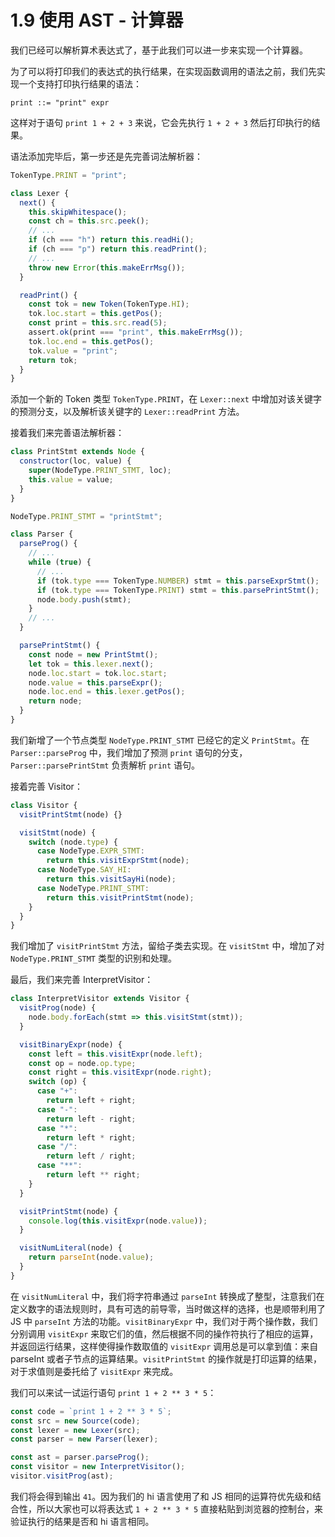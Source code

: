 # 1.9 使用 AST - 计算器

我们已经可以解析算术表达式了，基于此我们可以进一步来实现一个计算器。

为了可以将打印我们的表达式的执行结果，在实现函数调用的语法之前，我们先实现一个支持打印执行结果的语法：

```text
print ::= "print" expr
```

这样对于语句 `print 1 + 2 + 3` 来说，它会先执行 `1 + 2 + 3` 然后打印执行的结果。

语法添加完毕后，第一步还是先完善词法解析器：

```javascript
TokenType.PRINT = "print";

class Lexer {
  next() {
    this.skipWhitespace();
    const ch = this.src.peek();
    // ...
    if (ch === "h") return this.readHi();
    if (ch === "p") return this.readPrint();
    // ...
    throw new Error(this.makeErrMsg());
  }

  readPrint() {
    const tok = new Token(TokenType.HI);
    tok.loc.start = this.getPos();
    const print = this.src.read(5);
    assert.ok(print === "print", this.makeErrMsg());
    tok.loc.end = this.getPos();
    tok.value = "print";
    return tok;
  }
}
```

添加一个新的 Token 类型 `TokenType.PRINT`，在 `Lexer::next` 中增加对该关键字的预测分支，以及解析该关键字的 `Lexer::readPrint` 方法。

接着我们来完善语法解析器：

```javascript
class PrintStmt extends Node {
  constructor(loc, value) {
    super(NodeType.PRINT_STMT, loc);
    this.value = value;
  }
}

NodeType.PRINT_STMT = "printStmt";

class Parser {
  parseProg() {
    // ...
    while (true) {
      // ...
      if (tok.type === TokenType.NUMBER) stmt = this.parseExprStmt();
      if (tok.type === TokenType.PRINT) stmt = this.parsePrintStmt();
      node.body.push(stmt);
    }
    // ...
  }

  parsePrintStmt() {
    const node = new PrintStmt();
    let tok = this.lexer.next();
    node.loc.start = tok.loc.start;
    node.value = this.parseExpr();
    node.loc.end = this.lexer.getPos();
    return node;
  }
}
```

我们新增了一个节点类型 `NodeType.PRINT_STMT` 已经它的定义 `PrintStmt`。在 `Parser::parseProg` 中，我们增加了预测 `print` 语句的分支，`Parser::parsePrintStmt` 负责解析 `print` 语句。

接着完善 Visitor：

```javascript
class Visitor {
  visitPrintStmt(node) {}

  visitStmt(node) {
    switch (node.type) {
      case NodeType.EXPR_STMT:
        return this.visitExprStmt(node);
      case NodeType.SAY_HI:
        return this.visitSayHi(node);
      case NodeType.PRINT_STMT:
        return this.visitPrintStmt(node);
    }
  }
}
```

我们增加了 `visitPrintStmt` 方法，留给子类去实现。在 `visitStmt` 中，增加了对 `NodeType.PRINT_STMT` 类型的识别和处理。

最后，我们来完善 InterpretVisitor：

```javascript
class InterpretVisitor extends Visitor {
  visitProg(node) {
    node.body.forEach(stmt => this.visitStmt(stmt));
  }

  visitBinaryExpr(node) {
    const left = this.visitExpr(node.left);
    const op = node.op.type;
    const right = this.visitExpr(node.right);
    switch (op) {
      case "+":
        return left + right;
      case "-":
        return left - right;
      case "*":
        return left * right;
      case "/":
        return left / right;
      case "**":
        return left ** right;
    }
  }

  visitPrintStmt(node) {
    console.log(this.visitExpr(node.value));
  }

  visitNumLiteral(node) {
    return parseInt(node.value);
  }
}
```

在 `visitNumLiteral` 中，我们将字符串通过 `parseInt` 转换成了整型，注意我们在定义数字的语法规则时，具有可选的前导零，当时做这样的选择，也是顺带利用了 JS 中 `parseInt` 方法的功能。`visitBinaryExpr` 中，我们对于两个操作数，我们分别调用 `visitExpr` 来取它们的值，然后根据不同的操作符执行了相应的运算，并返回运行结果，这样使得操作数取值的 `visitExpr` 调用总是可以拿到值：来自 parseInt 或者子节点的运算结果。`visitPrintStmt` 的操作就是打印运算的结果，对于求值则是委托给了 `visitExpr` 来完成。

我们可以来试一试运行语句 `print 1 + 2 ** 3 * 5`：

```javascript
const code = `print 1 + 2 ** 3 * 5`;
const src = new Source(code);
const lexer = new Lexer(src);
const parser = new Parser(lexer);

const ast = parser.parseProg();
const visitor = new InterpretVisitor();
visitor.visitProg(ast);
```

我们将会得到输出 `41`。因为我们的 hi 语言使用了和 JS 相同的运算符优先级和结合性，所以大家也可以将表达式 `1 + 2 ** 3 * 5` 直接粘贴到浏览器的控制台，来验证执行的结果是否和 hi 语言相同。

